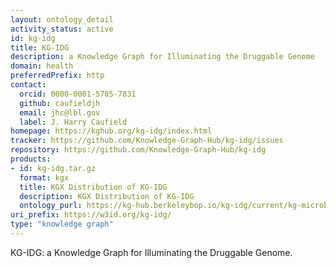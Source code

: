 ```yaml
---
layout: ontology_detail
activity_status: active
id: kg-idg
title: KG-IDG
description: a Knowledge Graph for Illuminating the Druggable Genome
domain: health
preferredPrefix: http
contact:
  orcid: 0000-0001-5705-7831
  github: caufieldjh
  email: jhc@lbl.gov
  label: J. Harry Caufield
homepage: https://kghub.org/kg-idg/index.html
tracker: https://github.com/Knowledge-Graph-Hub/kg-idg/issues
repository: https://github.com/Knowledge-Graph-Hub/kg-idg
products:
- id: kg-idg.tar.gz
  format: kgx
  title: KGX Distribution of KG-IDG
  description: KGX Distribution of KG-IDG
  ontology_purl: https://kg-hub.berkeleybop.io/kg-idg/current/kg-microbe.tar.gz
uri_prefix: https://w3id.org/kg-idg/
type: "knowledge graph"
---
```


KG-IDG: a Knowledge Graph for Illuminating the Druggable Genome.
